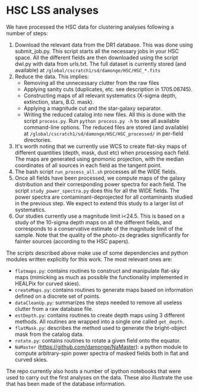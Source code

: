 # HSC LSS analyses

We have processed the HSC data for clustering analyses following a number of steps:
1. Download the relevant data from the DR1 database. This was done using submit_job.py. This script starts all the necessary jobs in your HSC space.
   All the different fields are then downloaded using the script dwl.py with data from urls.txt.
   The full dataset is currently stored (and available) at `/global/cscratch1/sd/damonge/HSC/HSC_*.fits`
2. Reduce the data. This implies:
   - Removing all the unnecessary clutter from the raw files
   - Applying sanity cuts (duplicates, etc. see description in 1705.06745).
   - Constructing maps of all relevant systematics (X-sigma depth, extinction, stars, B.O. mask).
   - Applying a magnitude cut and the star-galaxy separator.
   - Writing the reduced catalog into new files.
   All this is done with the script `process.py`. Run `python process.py -h` to see all available command-line options.
   The reduced files are stored (and available) at `/global/cscratch1/sd/damonge/HSC/HSC_processed/` in per-field directories.
3. It's worth noting that we currently use WCS to create flat-sky maps of different quantities (depth, mask, dust etc) when processing each field. The maps are generated using gnomonic projection, with the median coordinates of all sources in each field as the tangent point.
4. The bash script `run_process_all.sh` processes all the WIDE fields.
5. Once all fields have been processed, we compute maps of the galaxy distribution and their corresponding power spectra for each field. The script `study_power_spectra.py` does this for all the WIDE fields. The power spectra are contaminant-deprojected for all contaminants studied in the previous step. We expect to extend this study to a larger list of systematics.
6. Our studies currently use a magnitude limit i<24.5. This is based on a study of the 10-sigma depth maps on all the different fields, and corresponds to a conservative estimate of the magnitude limit of the sample. Note that the quality of the photo-zs degrades significantly for fainter sources (according to the HSC papers).

The scripts described above make use of some dependencies and python modules written explicitly for this work. The most relevant ones are:
- `flatmaps.py`: contains routines to construct and manipulate flat-sky maps (mimicking as much as possible the functionality implemented in HEALPix for curved skies).
- `createMaps.py`: contains routines to generate maps based on information defined on a discrete set of points.
- `dataCleanUp.py`: summarizes the steps needed to remove all useless clutter from a raw database file.
- `estDepth.py`: contains routines to create depth maps using 3 different methods. All routines are wrapped into a single one called `get_depth`.
- `flatMask.py`: describes the method used to generate the bright-object mask from the catalog data.
- `rotate.py`: contains routines to rotate a given field onto the equator.
- `NaMaster` (https://github.com/damonge/NaMaster): a python module to compute arbitrary-spin power spectra of masked fields both in flat and curved skies.

The repo currently also hosts a number of ipython notebooks that were used to carry out the first analyses on the data. These also illustrate the use that has been made of the database information.
